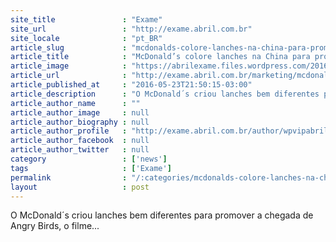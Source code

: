 ```yaml
---
site_title               : "Exame"
site_url                 : "http://exame.abril.com.br"
site_locale              : "pt_BR"
article_slug             : "mcdonalds-colore-lanches-na-china-para-promover-angry-birds"
article_title            : "McDonald’s colore lanches na China para promover Angry Birds"
article_image            : "https://abrilexame.files.wordpress.com/2016/09/size_960_16_9_mcdonald-angry.jpg?quality=70&strip=all&w=960"
article_url              : "http://exame.abril.com.br/marketing/mcdonald-s-colore-lanches-na-china-para-promover-angry-birds/"
article_published_at     : "2016-05-23T21:50:15-03:00"
article_description      : "O McDonald´s criou lanches bem diferentes para promover a chegada de Angry Birds, o filme..."
article_author_name      : ""
article_author_image     : null
article_author_biography : null
article_author_profile   : "http://exame.abril.com.br/author/wpvipabril/"
article_author_facebook  : null
article_author_twitter   : null
category                 : ['news']
tags                     : ['Exame']
permalink                : "/:categories/mcdonalds-colore-lanches-na-china-para-promover-angry-birds/"
layout                   : post
---
```


O McDonald´s criou lanches bem diferentes para promover a chegada de Angry Birds, o filme...
